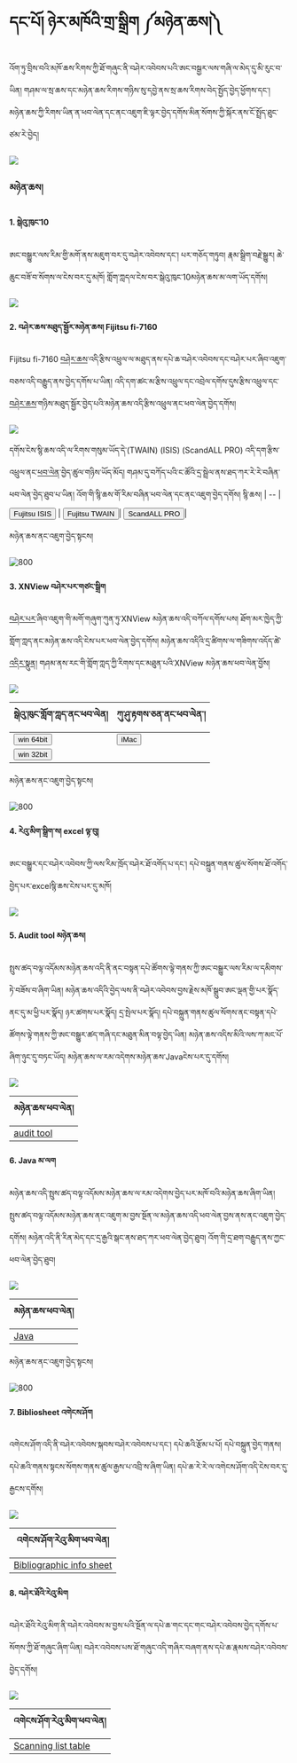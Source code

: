# དང་པོ། ཉེར་མཁོའི་གྲ་སྒྲིག ༼མཉེན་ཆས།༽

འོག་ཏུ་བྲིས་བའི་མཁོ་ཆས་རིགས་ཀྱི་ཐོ་གཞུང་ནི་བཤེར་འབེབས་པའི་ཨང་བསྒྱར་ལས་གཞི་ལ་མེད་དུ་མི་རུང་བ་ཡིན། གཤམ་ལ་སྲ་ཆས་དང་མཉེན་ཆས་རིགས་གཉིས་སུ་དབྱེ་ནས་སྲ་ཆས་རིགས་བེད་སྤྱོད་བྱེད་ཕྱོགས་དང་། མཉེན་ཆས་ཀྱི་རིགས་ཡིན་ན་ཕབ་ལེན་དང་ནང་འཇུག་ཇི་ལྟར་བྱེད་དགོས་མིན་སོགས་ཀྱི་སྐོར་ནས་ངོ་སྤྲོད་ཐུང་ཙམ་རེ་བྱེད།

![](images/000012.png)

### མཉེན་ཆས།

#### 1. སྒེའུ་ཁུང་10 <br/>
ཨང་བསྒྱུར་ལས་རིམ་གྱི་མགོ་ནས་མཇུག་བར་དུ་བཤེར་འབེབས་དང་། པར་གཅོད་གཏུབ། རྣམ་སྒྲིག་བརྗེ་སྒྱུར། ཆེ་ཆུང་བཟོ་བ་སོགས་ལ་ངེས་བར་དུ་མཁོ། གློག་ཀླདལ་ངེས་བར་སྒེའུ་ཁུང་10མཉེན་ཆས་མ་ལག་ཡོད་དགོས།

![](images/000001.png)

#### 2. བཤེར་ཆས་མཐུད་སྦྱོར་མཉེན་ཆས། Fijitsu fi-7160 <br/> 
Fijitsu fi-7160 [བཤེར་ཆས](https://github.com/buda-base/digitization-guidelines/wiki/Terminology-%E0%BD%96%E0%BD%A2%E0%BE%A1%E0%BC%8B%E0%BD%86%E0%BD%91%E0%BC%8D-%E6%9C%AF%E8%AF%AD#%E6%89%AB%E6%8F%8F%E5%99%A8-%E0%BD%96%E0%BD%A4%E0%BD%BA%E0%BD%A2%E0%BD%86%E0%BD%A6-scanner)་འདི་རྩིས་འཕྲུལ་ལ་མཐུད་ནས་དཔེ་ཆ་བཤེར་འབེབས་དང་བཤེར་པར་ཞིབ་འཇུག་བཅས་འདི་བརྒྱུད་ནས་བྱེད་དགོས་པ་ཡིན། འདི་དག་ཚང་མ་རྩིས་འཕྲུལ་དང་འབྲེལ་དགོས་དུས་རྩིས་འཕྲུལ་དང་[བཤེར་ཆས](https://github.com/buda-base/digitization-guidelines/wiki/Terminology-%E0%BD%96%E0%BD%A2%E0%BE%A1%E0%BC%8B%E0%BD%86%E0%BD%91%E0%BC%8D-%E6%9C%AF%E8%AF%AD#%E6%89%AB%E6%8F%8F%E5%99%A8-%E0%BD%96%E0%BD%A4%E0%BD%BA%E0%BD%A2%E0%BD%86%E0%BD%A6-scanner)་གཉིས་མཐུད་སྦྱོར་བྱེད་པའི་མཉེན་ཆས་འདི་རྩིས་འཕྲུལ་ནང་ཕབ་ལེན་བྱེད་དགོས། 

![](images/000002.png)

དགོས་ངེས་སྙི་ཆས་འདི་ལ་རིགས་གསུམ་ཡོད་དེ་(TWAIN) (ISIS) (ScandALL PRO) འདི་དག་རྩིས་འཕྲུལ་ནང་[ཕབ་ལེན](https://github.com/buda-base/digitization-guidelines/releases/tag/fi-7160)་བྱེད་ཚུལ་གཉིས་ཡོད་མོད། གཤམ་དུ་བཀོད་པའི་ང་ཚོའི་དྲ་སྦྲེལ་ནས་ཐད་ཀར་རེ་རེ་བཞིན་ཕབ་ལེན་བྱེད་ཐུབ་པ་ཡིན། འོག་གི་སྙི་ཆས་གོ་རིམ་བཞིན་ཕབ་ལེན་དང་ནང་འཇུག་བྱེད་དགོས།
སྙི་ཆས། |
-- |
<a href="https://github.com/BuddhistDigitalResourceCenter/digitization-guidelines/releases/download/fi-7160/PSIPISIS-LX5-1_42_0c.exe"><button type="button" class="btn btn-success"><i class="fa fa-cloud-download"></i> Fujitsu ISIS </button></a> |
<a href="https://github.com/BuddhistDigitalResourceCenter/digitization-guidelines/releases/download/fi-7160/PSIPTWAIN-1_42_0c.exe"><button type="button" class="btn btn-success"><i class="fa fa-cloud-download"></i> Fujitsu TWAIN </button></a>|
<a href="https://github.com/BuddhistDigitalResourceCenter/digitization-guidelines/releases/download/fi-7160/SAPV213.exe"><button type="button" class="btn btn-success"><i class="fa fa-cloud-download"></i> ScandALL PRO</button></a>|

མཉེན་ཆས་ནང་འཇུག་བྱེད་སྟངས། 

![800](images/000003.gif)

#### 3. XNView བཤེར་པར་གཙང་སྒྲིག <br/> 
[བཤེར་པར](https://github.com/buda-base/digitization-guidelines/wiki/Terminology-%E0%BD%96%E0%BD%A2%E0%BE%A1%E0%BC%8B%E0%BD%86%E0%BD%91%E0%BC%8D-%E6%9C%AF%E8%AF%AD#%E6%89%AB%E6%8F%8F%E7%9A%84%E5%9B%BE%E5%83%8F%E6%95%B0%E5%AD%97%E5%9B%BE%E5%83%8F-%E0%BD%96%E0%BD%A4%E0%BD%BA%E0%BD%A2%E0%BD%94%E0%BD%A2%E0%BD%A2%E0%BD%98%E0%BD%A1%E0%BD%84%E0%BD%93%E0%BD%91%E0%BD%94%E0%BD%BA%E0%BD%94%E0%BD%A2-scanned-imagedigital-image)་ཞིབ་འཇུག་གི་མགོ་གཞུག་ཀུན་ཏུ་XNView མཉེན་ཆས་འདི་བཀོལ་དགོས་པས། ཐོག་མར་ཁྱེད་ཀྱི་གློག་ཀླད་ནང་མཉེན་ཆས་འདི་ངེས་པར་ཕབ་ལེན་བྱེད་དགོས། མཉེན་ཆས་འདིའི་དྲ་ཚིགས་ལ་གཟིགས་འདོད་ཚེ་[འདིར་སྣུན](https://www.xnview.com/en/xnconvert/#downloads)། གཤམ་ནས་རང་གི་གློག་ཀླད་ཀྱི་རིགས་དང་མཐུན་པའི་XNView མཉེན་ཆས་ཕབ་ལེན་བྱོས།

![](images/000004.png)

སྒེའུ་ཁུང་གློག་ཀླད་ནང་ཕབ་ལེན། | ཀུ་ཤུ་རྟགས་ཅན་ནང་ཕབ་ལེན་།
| -- | -- 
| <a href="https://download.xnview.com/XnViewMP-win-x64.exe"><button type="button" class="btn btn-success"><i class="fa fa-cloud-download"></i> win 64bit </button></a> | <a href="http://download.xnview.com/XnViewMP-mac.dmg"><button type="button" class="btn btn-success"><i class="fa fa-cloud-download"></i> iMac </button></a>
 <a href="http://download.xnview.com/XnViewMP-win.exe"><button type="button" class="btn btn-success"><i class="fa fa-cloud-download"></i> win 32bit </button></a>|

མཉེན་ཆས་ནང་འཇུག་བྱེད་སྟངས། 

![800](images/000005.gif)

#### 4. རེའུ་མིག་སྒྲིག་ས། excel ལྟ་བུ། <br/> 
ཨང་བསྒྱུར་དང་བཤེར་འབེབས་ཀྱི་ལས་རིམ་ཁྲོད་བཤེར་ཐོ་འགོད་པ་དང་། དཔེ་བསྐྲུན་གནས་ཚུལ་སོགས་ཐོ་འགོད་བྱེད་པར་excelསྙི་ཆས་ངེས་པར་དུ་མཁོ། 

![](images/000006.png)

#### 5. Audit tool མཉེན་ཆས། <br/> 
སྤུས་ཚད་བལྟ་འདོམས་མཉེན་ཆས་འདི་ནི་ནང་བསྟན་དཔེ་ཚོགས་ལྟེ་གནས་ཀྱི་ཨང་བསྒྱུར་ལས་རིམ་ལ་དམིགས་ཏེ་བཟོས་བ་ཞིག་ཡིན། མཉེན་ཆས་འདིའི་བྱེད་ལས་ནི་བཤེར་འབེབས་བྱས་རྗེས་མཁོ་སྒྲུབ་ཨང་ལྡན་གྱི་པར་སྣོད་ནང་དུ་མ་ཕྱི་པར་སྣོད། ཉར་ཚགས་པར་སྣོད། དྲ་སྤེལ་པར་སྣོད། དཔེ་བསྐྲུན་གནས་ཚུལ་སོགས་ནང་བསྟན་དཔེ་ཚོགས་ལྟེ་གནས་ཀྱི་ཨང་བསྒྱུར་ཚད་གཞི་དང་མཐུན་མིན་བལྟ་བྱེད་ཡིན། མཉེན་ཆས་འདིས་མིའི་ལས་ཀ་མང་པོ་ཞིག་ཉུང་དུ་བཏང་ཡོད། མཉེན་ཆས་ལ་རམ་འདེགས་མཉེན་ཆས་Javaངེས་པར་དུ་དགོས།

![](images/000007.png)

མཉེན་ཆས་ཕབ་ལེན།|
-----|
[audit tool](https://github.com/buda-base/asset-manager/releases/download/V0.9-r-3/audit-test-shell-0.9-SNAPSHOT-1-Install.zip)|


#### 6. Java མ་ལག <br/> 
མཉེན་ཆས་འདི་སྤུས་ཚད་བལྟ་འདོམས་མཉེན་ཆས་ལ་རམ་འདེགས་བྱེད་པར་མཁོ་བའི་མཉེན་ཆས་ཞིག་ཡིན། སྤུས་ཚད་བལྟ་འདོམས་མཉེན་ཆས་ནང་འཇུག་མ་བྱས་སྔོན་ལ་མཉེན་ཆས་འདི་ཕབ་ལེན་བྱས་ནས་ནང་འཇུག་བྱེད་དགོས། མཉེན་འདི་ནི་རིན་མེད་དང་དྲ་རྒྱའི་སྒང་ནས་ཐད་ཀར་ཕབ་ལེན་བྱེད་ཐུབ། འོག་གི་དྲ་ཐག་བརྒྱུད་ནས་ཀྱང་ཕབ་ལེན་བྱེད་ཐུབ།

![](images/000008.png)

མཉེན་ཆས་ཕབ་ལེན། |
-----|
[Java](https://github.com/buda-base/budax/releases/download/8.241/JavaSetup8u241.exe)|

མཉེན་ཆས་ནང་འཇུག་བྱེད་སྟངས།

![800](images/000009.gif)

#### 7. Bibliosheet འགེངས་ཤོག <br/> 
འགེངས་ཤོག་འདི་ནི་བཤེར་འབེབས་སྐབས་བཤེར་འབེབས་པ་དང་། དཔེ་ཆའི་རྩོམ་པ་པོ། དཔེ་བསྐྲུན་བྱེད་གནས། དཔེ་ཆའི་གནས་སྟངས་སོགས་གནས་ཚུལ་རྒྱས་པ་འབྲི་ས་ཞིག་ཡིན། དཔེ་ཆ་རེ་རེ་ལ་འགེངས་ཤོག་འདི་ངེས་བར་དུ་རྒྱངས་དགོས།

![](images/000010.png)

འགེངས་ཤོག་རེའུ་མིག་ཕབ་ལེན། |
-----|
[Bibliographic info sheet](https://github.com/buda-base/digitization-guidelines/files/4654363/Biblipgraphic.Info.Sheet.xlsx)|

#### 8. བཤེར་ཐོའི་རེའུ་མིག <br/> 
བཤེར་ཐོའི་རེའུ་མིག་ནི་བཤེར་འབེབས་མ་བྱས་པའི་སྔོན་ལ་དཔེ་ཆ་གང་དང་གང་བཤེར་འབེབས་བྱེད་དགོས་པ་སོགས་ཀྱི་ཐོ་གཞུང་ཞིག་ཡིན། བཤེར་འབེབས་པས་ཐོ་གཞུང་འདི་གཞིར་བཞག་ནས་དཔེ་ཆ་རྣམས་བཤེར་འབེབས་བྱེད་དགོས།

![](images/000011.png)

འགེངས་ཤོག་རེའུ་མིག་ཕབ་ལེན། |
-----|
[Scanning list table](https://github.com/buda-base/digitization-guidelines/files/4573244/Scanning.list.Table.xlsx)|

